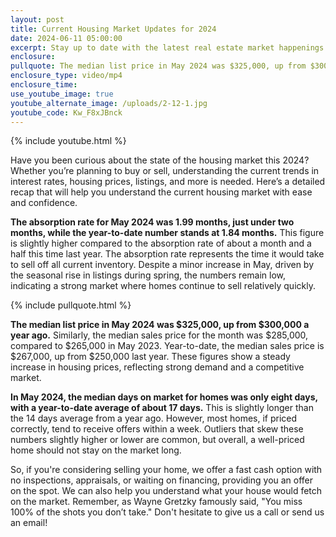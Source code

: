 ```yaml
---
layout: post
title: Current Housing Market Updates for 2024
date: 2024-06-11 05:00:00
excerpt: Stay up to date with the latest real estate market happenings!
enclosure:
pullquote: The median list price in May 2024 was $325,000, up from $300,000 a year ago.
enclosure_type: video/mp4
enclosure_time:
use_youtube_image: true
youtube_alternate_image: /uploads/2-12-1.jpg
youtube_code: Kw_F8xJBnck
---
```

{% include youtube.html %}

Have you been curious about the state of the housing market this 2024? Whether you’re planning to buy or sell, understanding the current trends in interest rates, housing prices, listings, and more is needed. Here’s a detailed recap that will help you understand the current housing market with ease and confidence.

**The absorption rate for May 2024 was 1.99 months, just under two months, while the year-to-date number stands at 1.84 months.** This figure is slightly higher compared to the absorption rate of about a month and a half this time last year. The absorption rate represents the time it would take to sell off all current inventory. Despite a minor increase in May, driven by the seasonal rise in listings during spring, the numbers remain low, indicating a strong market where homes continue to sell relatively quickly.

{% include pullquote.html %}

**The median list price in May 2024 was $325,000, up from $300,000 a year ago.** Similarly, the median sales price for the month was $285,000, compared to $265,000 in May 2023. Year-to-date, the median sales price is $267,000, up from $250,000 last year. These figures show a steady increase in housing prices, reflecting strong demand and a competitive market.

**In May 2024, the median days on market for homes was only eight days, with a year-to-date average of about 17 days.** This is slightly longer than the 14 days average from a year ago. However, most homes, if priced correctly, tend to receive offers within a week. Outliers that skew these numbers slightly higher or lower are common, but overall, a well-priced home should not stay on the market long.

So, if you're considering selling your home, we offer a fast cash option with no inspections, appraisals, or waiting on financing, providing you an offer on the spot. We can also help you understand what your house would fetch on the market. Remember, as Wayne Gretzky famously said, "You miss 100% of the shots you don’t take." Don't hesitate to give us a call or send us an email!